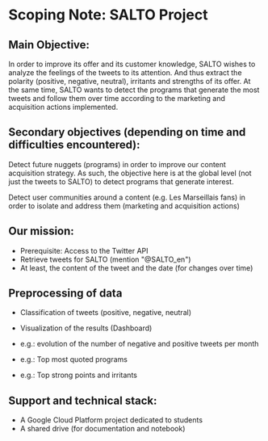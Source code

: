 # Scoping Note:  SALTO Project 

## Main Objective: 

In order to improve its offer and its customer knowledge, SALTO wishes to analyze the feelings of the tweets to its attention. And thus extract the polarity (positive, negative, neutral), irritants and strengths of its offer. At the same time, SALTO wants to detect the programs that generate the most tweets and follow them over time according to the marketing and acquisition actions implemented.  


## Secondary objectives (depending on time and difficulties encountered):  

Detect future nuggets (programs) in order to improve our content acquisition strategy. As such, the objective here is at the global level (not just the tweets to SALTO) to detect programs that generate interest. 

Detect user communities around a content (e.g. Les Marseillais fans) in order to isolate and address them (marketing and acquisition actions)  

## Our mission:  

- Prerequisite: Access to the Twitter API 
- Retrieve tweets for SALTO (mention "@SALTO_en") 
- At least, the content of the tweet and the date (for changes over time) 

## Preprocessing of data 

- Classification of tweets (positive, negative, neutral) 
- Visualization of the results (Dashboard)

- e.g.: evolution of the number of negative and positive tweets per month 
- e.g.: Top most quoted programs  
- e.g.: Top strong points and irritants 

## Support and technical stack: 

- A Google Cloud Platform project dedicated to students  
- A shared drive (for documentation and notebook) 
